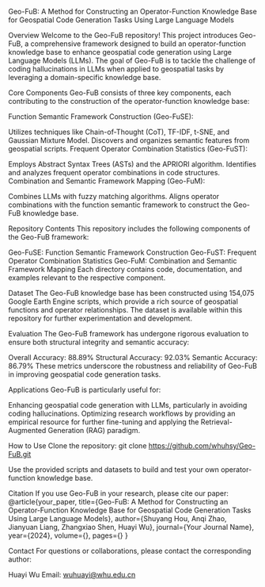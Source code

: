 Geo-FuB: A Method for Constructing an Operator-Function Knowledge Base for Geospatial Code Generation Tasks Using Large Language Models

Overview
Welcome to the Geo-FuB repository! This project introduces Geo-FuB, a comprehensive framework designed to build an operator-function knowledge base to enhance geospatial code generation using Large Language Models (LLMs). The goal of Geo-FuB is to tackle the challenge of coding hallucinations in LLMs when applied to geospatial tasks by leveraging a domain-specific knowledge base.

Core Components
Geo-FuB consists of three key components, each contributing to the construction of the operator-function knowledge base:

Function Semantic Framework Construction (Geo-FuSE):

Utilizes techniques like Chain-of-Thought (CoT), TF-IDF, t-SNE, and Gaussian Mixture Model.
Discovers and organizes semantic features from geospatial scripts.
Frequent Operator Combination Statistics (Geo-FuST):

Employs Abstract Syntax Trees (ASTs) and the APRIORI algorithm.
Identifies and analyzes frequent operator combinations in code structures.
Combination and Semantic Framework Mapping (Geo-FuM):

Combines LLMs with fuzzy matching algorithms.
Aligns operator combinations with the function semantic framework to construct the Geo-FuB knowledge base.

Repository Contents
This repository includes the following components of the Geo-FuB framework:

Geo-FuSE: Function Semantic Framework Construction
Geo-FuST: Frequent Operator Combination Statistics
Geo-FuM: Combination and Semantic Framework Mapping
Each directory contains code, documentation, and examples relevant to the respective component.

Dataset
The Geo-FuB knowledge base has been constructed using 154,075 Google Earth Engine scripts, which provide a rich source of geospatial functions and operator relationships. The dataset is available within this repository for further experimentation and development.

Evaluation
The Geo-FuB framework has undergone rigorous evaluation to ensure both structural integrity and semantic accuracy:

Overall Accuracy: 88.89%
Structural Accuracy: 92.03%
Semantic Accuracy: 86.79%
These metrics underscore the robustness and reliability of Geo-FuB in improving geospatial code generation tasks.

Applications
Geo-FuB is particularly useful for:

Enhancing geospatial code generation with LLMs, particularly in avoiding coding hallucinations.
Optimizing research workflows by providing an empirical resource for further fine-tuning and applying the Retrieval-Augmented Generation (RAG) paradigm.

How to Use
Clone the repository:
git clone https://github.com/whuhsy/Geo-FuB.git


Use the provided scripts and datasets to build and test your own operator-function knowledge base.

Citation
If you use Geo-FuB in your research, please cite our paper:
@article{your_paper,
  title={Geo-FuB: A Method for Constructing an Operator-Function Knowledge Base for Geospatial Code Generation Tasks Using Large Language Models},
  author={Shuyang Hou, Anqi Zhao, Jianyuan Liang, Zhangxiao Shen, Huayi Wu},
  journal={Your Journal Name},
  year={2024},
  volume={},
  pages={}
}

Contact
For questions or collaborations, please contact the corresponding author:

Huayi Wu
Email: wuhuayi@whu.edu.cn
